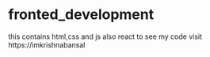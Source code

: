 # fronted_development
this contains html,css and js also react to see my code visit https://imkrishnabansal

